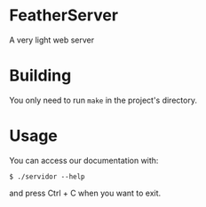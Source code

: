 # FeatherServer
A very light web server

# Building
You only need to run `make` in the project's directory.

# Usage
You can access our documentation with:
  ```
  $ ./servidor --help
  ```
and press Ctrl + C when you want to exit.
